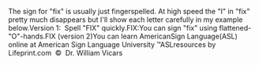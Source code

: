 The sign for "fix" is usually just fingerspelled. At 
			high speed the "I" in "fix" pretty much disappears but I'll show 
			each letter carefully in my example below.Version 1:  Spell "FIX" quickly.FIX:You can sign "fix" using flattened-"O"-hands.FIX (version 2)You can learn 
		AmericanSign 
		Language(ASL) online at American Sign Language University ™ASLresources by Lifeprint.com  ©  Dr. William Vicars